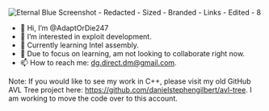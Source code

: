 ![Eternal Blue Screenshot - Redacted - Sized - Branded - Links - Edited - 8](https://user-images.githubusercontent.com/121529996/222989855-73f7e22a-ed3c-4902-a59f-61a9b5c92369.png)

- 👋 Hi, I’m @AdaptOrDie247
- 👀 I’m interested in exploit development.
- 🌱 Currently learning Intel assembly.
- 💞️ Due to focus on learning, am not looking to collaborate right now.
- 📫 How to reach me: dg.direct.dm@gmail.com.

Note: If you would like to see my work in C++, please visit my old GitHub AVL Tree project here: https://github.com/danielstephengilbert/avl-tree. I am working to move the code over to this account.

<!---
AdaptOrDie247/AdaptOrDie247 is a ✨ special ✨ repository because its `README.md` (this file) appears on your GitHub profile.
You can click the Preview link to take a look at your changes.
--->
